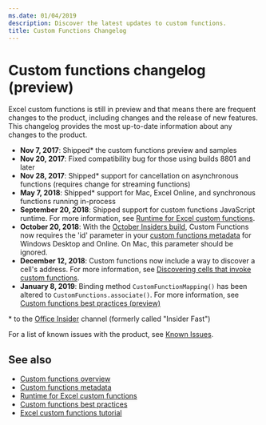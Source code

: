 ```yaml
---
ms.date: 01/04/2019
description: Discover the latest updates to custom functions.
title: Custom Functions Changelog
---
```


# Custom functions changelog (preview)

Excel custom functions is still in preview and that means there are frequent changes to the product, including changes and the release of new features. This changelog provides the most up-to-date information about any changes to the product.

- **Nov 7, 2017**: Shipped* the custom functions preview and samples
- **Nov 20, 2017**: Fixed compatibility bug for those using builds 8801 and later
- **Nov 28, 2017**: Shipped* support for cancellation on asynchronous functions (requires change for streaming functions)
- **May 7, 2018**: Shipped* support for Mac, Excel Online, and synchronous functions running in-process
- **September 20, 2018**: Shipped support for custom functions JavaScript runtime. For more information, see [Runtime for Excel custom functions](custom-functions-runtime.md).
- **October 20, 2018**: With the [October Insiders build](https://support.office.com/en-us/article/what-s-new-for-office-insiders-c152d1e2-96ff-4ce9-8c14-e74e13847a24), Custom Functions now requires the 'id' parameter in your [custom functions metadata](custom-functions-json.md) for Windows Desktop and Online. On Mac, this parameter should be ignored.
- **December 12, 2018**: Custom functions now include a way to discover a cell's address. For more information, see [Discovering cells that invoke custom functions](custom-functions-overview.md#Determine-which-cell-invoked-your-custom-function).
- **January 8, 2019**: Binding method `CustomFunctionMapping()` has been altered to `CustomFunctions.associate()`. For more information, see [Custom functions best practices (preview)](custom-functions-best-practices.md)

\* to the [Office Insider](https://products.office.com/office-insider) channel (formerly called "Insider Fast")

For a list of known issues with the product, see [Known Issues](custom-functions-overview.md#known-issues). 

## See also

* [Custom functions overview](custom-functions-overview.md)
* [Custom functions metadata](custom-functions-json.md)
* [Runtime for Excel custom functions](custom-functions-runtime.md)
* [Custom functions best practices](custom-functions-best-practices.md)
* [Excel custom functions tutorial](../tutorials/excel-tutorial-create-custom-functions.md)

